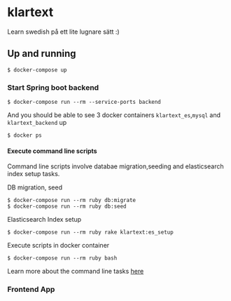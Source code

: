 # klartext
Learn swedish på ett lite lugnare sätt :)

## Up and running ##

    $ docker-compose up

### Start Spring boot backend ###

    $ docker-compose run --rm --service-ports backend

And you should be able to see 3 docker containers `klartext_es`,`mysql` and `klartext_backend` up

    $ docker ps
    
#### Execute command line scripts ####

Command line scripts involve databae migration,seeding and elasticsearch index setup tasks.

DB migration, seed

    $ docker-compose run --rm ruby db:migrate
    $ docker-compose run --rm ruby db:seed

Elasticsearch Index setup

    $ docker-compose run --rm ruby rake klartext:es_setup

Execute scripts in docker container
    
    $ docker-compose run --rm ruby bash
    
Learn more about the command line tasks [here](https://github.com/chuan-su/klartext/tree/master/ruby-scripts)

### Frontend App ###
    
        

    

    
    

